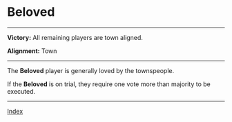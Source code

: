 # Beloved

---

**Victory:** 
All remaining players are town aligned.

**Alignment:** 
Town

---

The **Beloved** player is generally loved by the townspeople. 

If the **Beloved** is on trial, they require one vote more than majority to be executed.

---

[Index](Index)